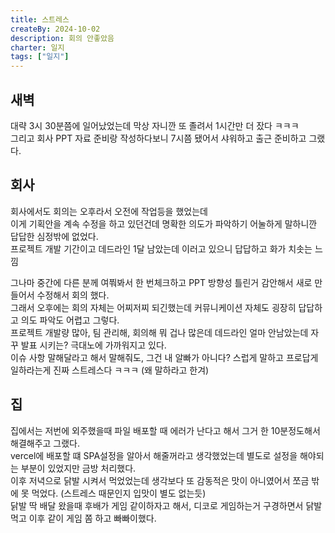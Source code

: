 ```yaml
---
title: 스트레스
createBy: 2024-10-02
description: 회의 안좋았음
charter: 일지
tags: ["일지"]
---
```


## 새벽

대략 3시 30분쯤에 일어났었는데 막상 자니깐 또 졸려서 1시간만 더 잤다 ㅋㅋㅋ  
그리고 회사 PPT 자료 준비랑 작성하다보니 7시쯤 됐어서 샤워하고 출근 준비하고 그랬다.

## 회사

회사에서도 회의는 오후라서 오전에 작업등을 했었는데  
이게 기획안을 계속 수정을 하고 있던건데 명확한 의도가 파악하기 어눌하게 말하니깐 답답한 심정밖에 없었다.  
프로젝트 개발 기간이고 데드라인 1달 남았는데 이러고 있으니 답답하고 화가 치솟는 느낌

그나마 중간에 다른 분께 여쭤봐서 한 번체크하고 PPT 방향성 틀린거 감안해서 새로 만들어서 수정해서 회의 했다.  
그래서 오후에는 회의 자체는 어찌저찌 되긴했는데 커뮤니케이션 자체도 굉장히 답답하고 의도 파악도 어렵고 그렇다.  
프로젝트 개발량 많아, 팀 관리해, 회의해 뭐 겁나 많은데 데드라인 얼마 안남았는데 자꾸 발표 시키는? 극대노에 가까워지고 있다.  
이슈 사항 말해달라고 해서 말해줘도, 그건 내 알빠가 아니다? 스럽게 말하고 프로답게 일하라는게 진짜 스트레스다 ㅋㅋㅋ (왜 말하라고 한겨)

## 집

집에서는 저번에 외주했을때 파일 배포할 때 에러가 난다고 해서 그거 한 10분정도해서 해결해주고 그랬다.  
vercel에 배포할 떄 SPA설정을 알아서 해줄꺼라고 생각했었는데 별도로 설정을 해야되는 부분이 있었지만 금방 처리했다.  
이후 저녁으로 닭발 시켜서 먹었었는데 생각보다 또 감동적은 맛이 아니였어서 쪼금 밖에 못 먹었다. (스트레스 때문인지 입맛이 별도 없는듯)  
닭발 딱 배달 왔을때 후배가 게임 같이하자고 해서, 디코로 게임하는거 구경하면서 닭발 먹고 이후 같이 게임 쫌 하고 빠빠이했다.
